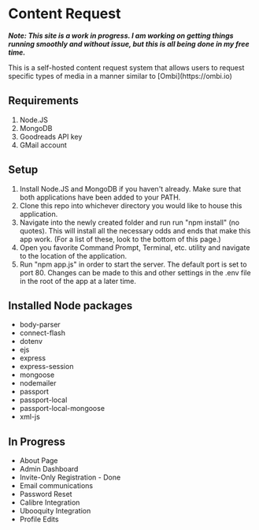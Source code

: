 # Content Request

___Note: This site is a work in progress. I am working on getting things running smoothly and without issue, but this is all being done in my free time.___

<p>This is a self-hosted content request system that allows users to request specific types of media in a manner similar to [Ombi](https://ombi.io)</p>

## Requirements
1. Node.JS 
2. MongoDB
3. Goodreads API key
4. GMail account

## Setup
1. Install Node.JS and MongoDB if you haven't already. Make sure that both applications have been added to your PATH.
2. Clone this repo into whichever directory you would like to house this application.
3. Navigate into the newly created folder and run run "npm install" (no quotes). This will install all the necessary odds and ends that make this app work. (For a list of these, look to the bottom of this page.)
4. Open you favorite Command Prompt, Terminal, etc. utility and navigate to the location of the application.
5. Run "npm app.js" in order to start the server. The default port is set to port 80. Changes can be made to this and other settings in the .env file in the root of the app at a later time.

## Installed Node packages
* body-parser
* connect-flash
* dotenv
* ejs
* express
* express-session
* mongoose
* nodemailer
* passport
* passport-local
* passport-local-mongoose
* xml-js

## In Progress
* About Page
* Admin Dashboard
* Invite-Only Registration - Done
* Email communications
* Password Reset
* Calibre Integration
* Ubooquity Integration
* Profile Edits